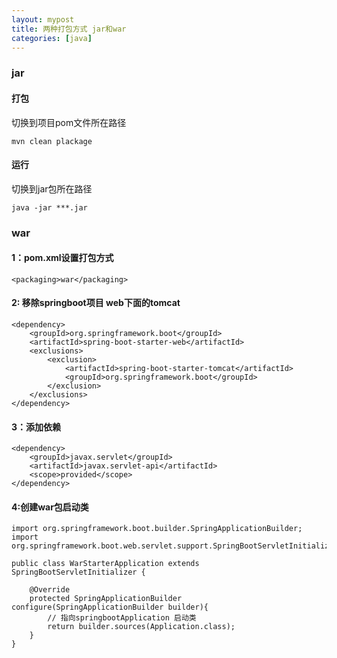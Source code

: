 ```yaml
---
layout: mypost
title: 两种打包方式 jar和war
categories: [java]
---
```


### jar

#### 打包
切换到项目pom文件所在路径
```
mvn clean plackage
```
#### 运行
切换到jar包所在路径
```
java -jar ***.jar
```

### war
#### 1：pom.xml设置打包方式
```
<packaging>war</packaging>
```

#### 2: 移除springboot项目 web下面的tomcat
```
<dependency>
    <groupId>org.springframework.boot</groupId>
    <artifactId>spring-boot-starter-web</artifactId>
    <exclusions>
        <exclusion>
            <artifactId>spring-boot-starter-tomcat</artifactId>
            <groupId>org.springframework.boot</groupId>
        </exclusion>
    </exclusions>
</dependency>
```

#### 3：添加依赖
```
<dependency>
    <groupId>javax.servlet</groupId>
    <artifactId>javax.servlet-api</artifactId>
    <scope>provided</scope>
</dependency>
```

#### 4:创建war包启动类
```
import org.springframework.boot.builder.SpringApplicationBuilder;
import org.springframework.boot.web.servlet.support.SpringBootServletInitializer;

public class WarStarterApplication extends SpringBootServletInitializer {

    @Override
    protected SpringApplicationBuilder configure(SpringApplicationBuilder builder){
        // 指向springbootApplication 启动类
        return builder.sources(Application.class);
    }
}
```

